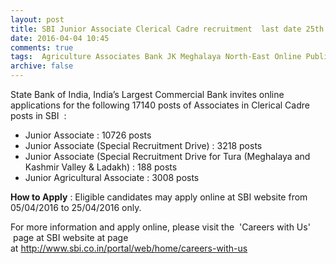 ```yaml
---
layout: post
title: SBI Junior Associate Clerical Cadre recruitment  last date 25th April-2016   
date: 2016-04-04 10:45
comments: true
tags:  Agriculture Associates Bank JK Meghalaya North-East Online Public-Sector SBI Special Drive 
archive: false
---
```

State  Bank  of  India,  India’s  Largest  Commercial  Bank  invites online applications for the following 17140 posts of Associates in Clerical Cadre posts in SBI  : 


- Junior Associate : 10726 posts
- Junior Associate (Special Recruitment Drive) : 3218 posts
- Junior Associate (Special Recruitment Drive for Tura (Meghalaya and Kashmir Valley & Ladakh) : 188 posts
- Junior Agricultural Associate : 3008 posts

**How to Apply** : Eligible candidates may apply online at SBI website from 05/04/2016 to 25/04/2016 only.



For more information and apply online, please visit the  'Careers with Us'  page at SBI website at page at <http://www.sbi.co.in/portal/web/home/careers-with-us>
